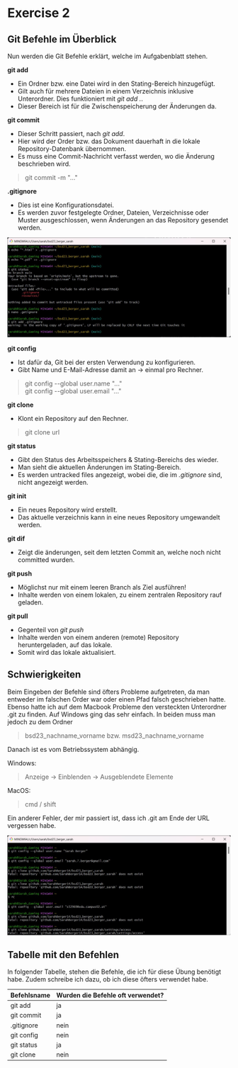 # Exercise 2

## Git Befehle im Überblick
Nun werden die Git Befehle erklärt, welche im Aufgabenblatt stehen.

**git add**
* Ein Ordner bzw. eine Datei wird in den Stating-Bereich hinzugefügt. 
* Gilt auch für mehrere Dateien in einem Verzeichnis inklusive Unterordner. Dies funktioniert mit *git add .*.
* Dieser Bereich ist für die Zwischenspeicherung der Änderungen da. 


**git commit**
* Dieser Schritt passiert, nach *git add*.
* Hier wird der Order bzw. das Dokument dauerhaft in die lokale Repository-Datenbank übernommen.
* Es muss eine Commit-Nachricht verfasst werden, wo die Änderung beschrieben wird.
>git commit -m "..."

**.gitignore**
* Dies ist eine Konfigurationsdatei.
* Es werden zuvor festgelegte Ordner, Dateien, Verzeichnisse oder Muster ausgeschlossen, wenn Änderungen an das Repository gesendet werden.

![Gitignore](resources/images/ex2_1.jpg)

**git config**
* Ist dafür da, Git bei der ersten Verwendung zu konfigurieren.
* Gibt Name und E-Mail-Adresse damit an → einmal pro Rechner.
>git config --global user.name "..."\
>git config --global user.email "..."

**git clone**
* Klont ein Repository auf den Rechner.
> git clone url 

**git status**
* Gibt den Status des Arbeitsspeichers & Stating-Bereichs des wieder.
* Man sieht die aktuellen Änderungen im Stating-Bereich.
* Es werden untracked files angezeigt, wobei die, die im *.gitignore* sind, nicht angezeigt werden.


**git init**
* Ein neues Repository wird erstellt.
* Das aktuelle verzeichnis kann in eine neues Repository umgewandelt werden.

**git dif**
* Zeigt die änderungen, seit dem letzten Commit an, welche noch nicht committed wurden.

**git push**
* Möglichst nur mit einem leeren Branch als Ziel ausführen!
* Inhalte werden von einem lokalen, zu einem zentralen Repository rauf geladen.

**git pull**
* Gegenteil von *git push*
* Inhalte werden von einem anderen (remote) Repository heruntergeladen, auf das lokale.
* Somit wird das lokale aktualisiert.

## Schwierigkeiten
Beim Eingeben der Befehle sind öfters Probleme aufgetreten, da man entweder im falschen
Order war oder einen Pfad falsch geschrieben hatte. Ebenso hatte ich auf dem Macbook Probleme den versteckten
Unterordner .git zu finden. Auf Windows ging das sehr einfach. In beiden muss man jedoch zu dem Ordner 
>bsd23_nachname_vorname bzw. msd23_nachname_vorname

Danach ist es vom Betriebssystem abhängig.

Windows:

> Anzeige → Einblenden → Ausgeblendete Elemente

MacOS:
> cmd / shift

Ein anderer Fehler, der mir passiert ist, dass ich .git am Ende der URL vergessen habe.

![Fehler](resources/images/ex2_2.jpg)
## Tabelle mit den Befehlen
In folgender Tabelle, stehen die Befehle, die ich für diese Übung benötigt habe.
Zudem schreibe ich dazu, ob ich diese öfters verwendet habe.

| Befehlsname | Wurden die Befehle oft verwendet? |
|-------------|-----------------------------------|
| git add     | ja                                |
| git commit  | ja                                |
| .gitignore  | nein                              |
| git config  | nein                              |
| git status  | ja                                |
| git clone   | nein                              |
